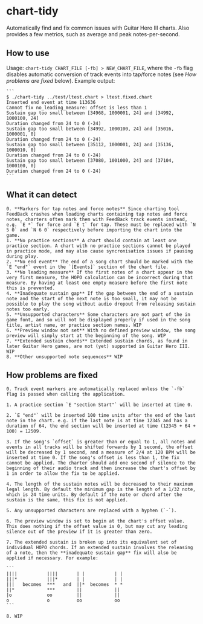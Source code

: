 # chart-tidy

Automatically find and fix common issues with Guitar Hero III charts. Also provides a few metrics, such as average and peak notes-per-second.

## How to use

Usage: `chart-tidy CHART_FILE [-fb] > NEW_CHART_FILE`, where the `-fb` flag disables automatic conversion of track events into tap/force notes (see *How problems are fixed* below). Example output:

	```
	$ ./chart-tidy ../test/ltest.chart > ltest.fixed.chart
	Inserted end event at time 113636
	Cannot fix no_leading_measure: offset is less than 1
	Sustain gap too small between [34968, 1000001, 24] and [34992, 1000100, 24]
	Duration changed from 24 to 0 (-24)
	Sustain gap too small between [34992, 1000100, 24] and [35016, 1000001, 0]
	Duration changed from 24 to 0 (-24)
	Sustain gap too small between [35112, 1000001, 24] and [35136, 1000010, 0]
	Duration changed from 24 to 0 (-24)
	Sustain gap too small between [37080, 1001000, 24] and [37104, 1000100, 0]
	Duration changed from 24 to 0 (-24)
	```

## What it can detect

	0. **Markers for tap notes and force notes** Since charting tool FeedBack crashes when loading charts containing tap notes and force notes, charters often mark them with FeedBack track events instead, e.g. `E *` for force and `E t` for tap. These must be replaced with `N 5 0` and `N 6 0` respectively before importing the chart into the game.
	1. **No practice sections** A chart should contain at least one practice section. A chart with no practice sections cannot be played in practice mode, and may also cause syncronisation issues if pausing during play.
	2. **No end event** The end of a song chart should be marked with the `E "end"` event in the `[Events]` section of the chart file.
	3. **No leading measure** If the first notes of a chart appear in the very first measure, the HOPO calculation can be incorrect during that measure. By having at least one empty measure before the first note this is prevented.
	4. **Inadequate sustain gap** If the gap between the end of a sustain note and the start of the next note is too small, it may not be possible to play the song without audio dropout from releasing sustain notes too early.
	5. **Unsupported characters** Some characters are not part of the in game font, and so will not be displayed properly if used in the song title, artist name, or practice section names. WIP
	6. **Preview window not set** With no defined preview window, the song preview will simply start at the beginning of the song. WIP
	7. **Extended sustain chords** Extended sustain chords, as found in later Guitar Hero games, are not (yet) supported in Guitar Hero III. WIP
	8. **Other unsupported note sequences** WIP

## How problems are fixed

	0. Track event markers are automatically replaced unless the `-fb` flag is passed when calling the application.

	1. A practice section `E "section Start"` will be inserted at time 0.

	2. `E "end"` will be inserted 100 time units after the end of the last note in the chart. e.g. if the last note is at time 12345 and has a duration of 64, the end section will be inserted at time (12345 + 64 + 100) = 12509.

	3. If the song's `offset` is greater than or equal to 1, all notes and events in all tracks will be shifted forwards by 1 second, the offset will be decreased by 1 second, and a measure of 2/4 at 120 BPM will be inserted at time 0. If the song's offset is less than 1, the fix cannot be applied. The charter should add one second of silence to the beginning of their audio track and then increase the chart's offset by 1 in order to allow the fix to be applied.

	4. The length of the sustain notes will be decreased to their maximum legal length. By default the minimum gap is the length of a 1/32 note, which is 24 time units. By default if the note or chord after the sustain is the same, this fix is not applied.

	5. Any unsupported characters are replaced with a hyphen (`-`).

	6. The preview window is set to begin at the chart's offset value. This does nothing if the offset value is 0, but may cut any leading silence out of the preview if it is greater than zero.

	7. The extended sustain is broken up into its equivalent set of individual HOPO chords. If an extended sustain involves the releasing of a note, then the **inadequate sustain gap** fix will also be applied if necessary. For example:

	```
	||||           ||||       | |           | |
	|||*           |||*       | |           | |
	|||   becomes  ***   and  ||*  becomes  * *
	||*            ***        ||            ||
	|o             oo         ||            ||
	o              o          oo            oo
	```

	8. WIP

